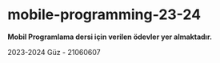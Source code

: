 # mobile-programming-23-24

**Mobil Programlama dersi için verilen ödevler yer almaktadır.**

2023-2024 Güz - 21060607
